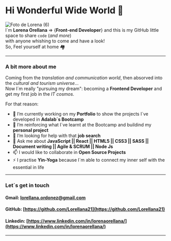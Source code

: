 # Hi Wonderful Wide World 👋

![Foto de Lorena (6)](https://user-images.githubusercontent.com/81922944/125444152-1de5af82-f5e7-4516-b970-82efb00ac6a7.jpg)  
I´m **Lorena Orellana** => {**Front-end Developer**} and this is my GitHub little space to share `code` (_and more_)                                                              
with anyone whishing to come and have a look!                                                                                                                                      
So, Feel yourself at home 🏘

---

### A bit more about me 

Coming from the _translation and communication world_, then absorved into the _cultural and tourism universe_...                                                                     
Now I´m really "pursuing my dream": becoming a **Frontend Developer** and get my first job in the _IT cosmos_.

For that reason:                    
                                   
- 🔭 I’m currently working on my **Portfolio** to show the projects I´ve developed in **Adalab´s Bootcamp**
- 🌱 I’m reinforcing what I´ve learnt at the Bootcamp and buildind my **personal project** 
- 🤔 I’m looking for help with that **job search**
- 💬 Ask me about **JavaScript || React || HTML5 || CSS3 || SASS || Document writing || Agile & SCRUM || Node Js**
- 📫 I would like to collaborate in **Open Source Projects**
- ⚡ I practise **Yin-Yoga** because I´m able to connect my inner self with the essential in life

---

### Let´s get in touch

#### Gmail: lorellana.ordonez@gmail.com

#### GitHub: [https://github.com/Lorellana21](https://github.com/Lorellana21)

#### Linkedin: [https://www.linkedin.com/in/lorenaorellana/](https://www.linkedin.com/in/lorenaorellana/)
---



  











